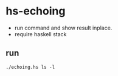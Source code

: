 # hs-echoing
* run command and show result inplace.
* require haskell stack

## run
```
./echoing.hs ls -l
```
